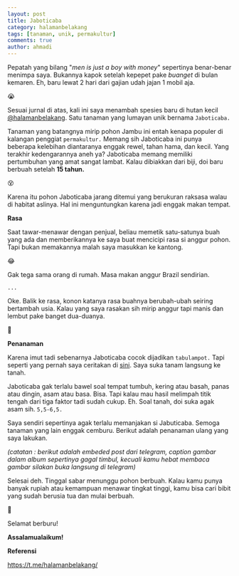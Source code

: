 ```yaml
---
layout: post
title: Jaboticaba
category: halamanbelakang
tags: [tanaman, unik, permakultur]
comments: true
author: ahmadi
---
```


Pepatah yang bilang "*men is just a boy with money*" sepertinya benar-benar menimpa saya. Bukannya kapok setelah kepepet pake *buanget* di bulan kemaren. Eh, baru lewat 2 hari dari gajian udah jajan 1 mobil aja.

😭

<script async src="https://telegram.org/js/telegram-widget.js?1" data-telegram-post="kebun/67" data-width="100%"></script>

Sesuai jurnal di atas, kali ini saya menambah spesies baru di hutan kecil [@halamanbelakang](https://t.me/halamanbelakang/). Satu tanaman yang lumayan unik bernama `Jaboticaba.`

Tanaman yang batangnya mirip pohon Jambu ini entah kenapa populer di kalangan penggiat `permakultur.` Memang sih Jaboticaba ini punya beberapa kelebihan diantaranya enggak rewel, tahan hama, dan kecil. Yang terakhir kedengarannya aneh ya? Jaboticaba memang memiliki pertumbuhan yang amat sangat lambat. Kalau dibiakkan dari biji, doi baru berbuah setelah **15 tahun.**

😵

Karena itu pohon Jaboticaba jarang ditemui yang berukuran raksasa walau di habitat aslinya. Hal ini menguntungkan karena jadi enggak makan tempat.

**Rasa**

Saat tawar-menawar dengan penjual, beliau memetik satu-satunya buah yang ada dan memberikannya ke saya buat mencicipi rasa si anggur pohon. Tapi bukan memakannya malah saya masukkan ke kantong. 

😂

Gak tega sama orang di rumah. Masa makan anggur Brazil sendirian.

`...`

Oke. Balik ke rasa, konon katanya rasa buahnya berubah-ubah seiring bertambah usia. Kalau yang saya rasakan sih mirip anggur tapi manis dan lembut pake banget dua-duanya. 

🤤

**Penanaman**

Karena imut tadi sebenarnya Jaboticaba cocok dijadikan `tabulampot.` Tapi seperti yang pernah saya ceritakan di [sini](https://t.me/halamanbelakang/516). Saya suka tanam langsung ke tanah.

Jaboticaba gak terlalu bawel soal tempat tumbuh, kering atau basah, panas atau dingin, asam atau basa. Bisa. Tapi kalau mau hasil melimpah titik tengah dari tiga faktor tadi sudah cukup. Eh. Soal tanah, doi suka agak asam sih. `5,5-6,5.`

Saya sendiri sepertinya agak terlalu memanjakan si Jabuticaba. Semoga tanaman yang lain enggak cemburu. Berikut adalah penanaman ulang yang saya lakukan. 

*(catatan : berikut adalah embeded post dari telegram, caption gambar dalam album sepertinya gagal timbul, kecuali kamu hebat membaca gambar silakan buka langsung di telegram)*

<script async src="https://telegram.org/js/telegram-widget.js?1" data-telegram-post="kebun/72" data-width="100%"></script>

<script async src="https://telegram.org/js/telegram-widget.js?1" data-telegram-post="kebun/75" data-width="100%"></script>

Selesai deh. Tinggal sabar menunggu pohon berbuah. Kalau kamu punya banyak rupiah atau kemampuan menawar tingkat tinggi, kamu bisa cari bibit yang sudah berusia tua dan mulai berbuah.

🤑

Selamat berburu!

**Assalamualaikum!**

**Referensi**

<https://t.me/halamanbelakang/>

